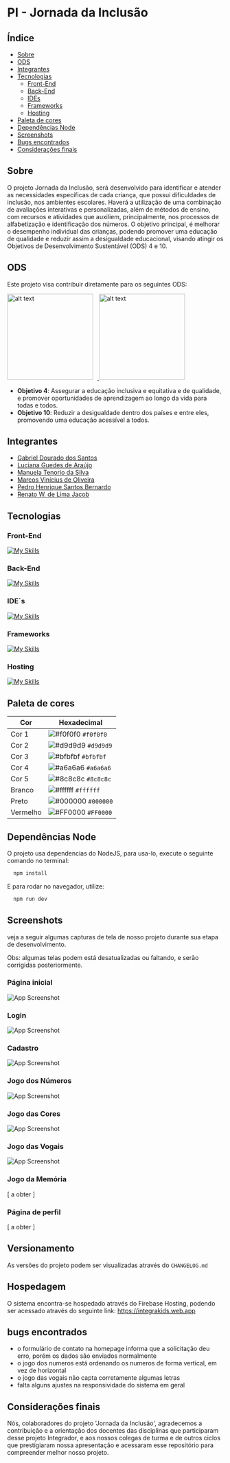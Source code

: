 # PI - Jornada da Inclusão 

## Índice
- [Sobre](#sobre)
- [ODS](#ods)
- [Integrantes](#integrantes)
- [Tecnologias](#tecnologias)
  - [Front-End](#front-end)
  - [Back-End](#back-end)
  - [IDEs](#ides)
  - [Frameworks](#frameworks)
  - [Hosting](#hosting)
- [Paleta de cores](#paleta-de-cores)
- [Dependências Node](#dependencias-node)
- [Screenshots](#screenshots)
- [Bugs encontrados](#bugs-encontrados)
- [Considerações finais](#consideracoes-finais)


## Sobre
O projeto Jornada da Inclusão, será desenvolvido para identificar e atender as necessidades específicas de cada criança, que possui dificuldades de inclusão, nos ambientes escolares. 
Haverá a utilização de uma combinação de avaliações interativas e personalizadas, além de métodos de ensino, com recursos e atividades que auxiliem, principalmente, nos processos de alfabetização e identificação dos números. 
O objetivo principal, é melhorar o desempenho individual das crianças, podendo promover uma educação de qualidade e reduzir assim a desigualdade educacional, visando atingir os Objetivos de Desenvolvimento Sustentável (ODS) 4 e 10.

## ODS
Este projeto visa contribuir diretamente para os seguintes ODS:

<a href="https://brasil.un.org/pt-br/sdgs/4" target="_blank">
    <img src="https://brasil.un.org/profiles/undg_country/themes/custom/undg/images/SDGs/pt-br/SDG-4.svg" alt="alt text" width="200" style="margin-right: 10px;">
</a>
<a href="https://brasil.un.org/pt-br/sdgs/10" target="_blank">
    <img src="https://brasil.un.org/profiles/undg_country/themes/custom/undg/images/SDGs/pt-br/SDG-10.svg" alt="alt text" width="200">
</a>


- **Objetivo 4**: Assegurar a educação inclusiva e equitativa e de qualidade, e promover oportunidades de aprendizagem ao longo da vida para todas e todos.
- **Objetivo 10**: Reduzir a desigualdade dentro dos países e entre eles, promovendo uma educação acessível a todos.


## Integrantes
- [Gabriel Dourado dos Santos](https://github.com/gabrieldourado21) 
- [Luciana Guedes de Araújo](https://github.com/Luciana-Guedes-de-Araujo) 
- [Manuela Tenorio da Silva](https://github.com/ManuelaTenorio)
- [Marcos Vinícius de Oliveira](https://github.com/ViniMarkos283)
- [Pedro Henrique Santos Bernardo](https://github.com/Pedro-HSB)
- [Renato W. de Lima Jacob](https://github.com/renatowljacob)

## Tecnologias
### Front-End
[![My Skills](https://skillicons.dev/icons?i=html,css,js,ts,react,vite&perline=3)](https://skillicons.dev)
### Back-End
[![My Skills](https://skillicons.dev/icons?i=mongodb,spring,java&perline=3)](https://skillicons.dev)
### IDE´s
[![My Skills](https://skillicons.dev/icons?i=vscode,mongodb,&perline=3)](https://skillicons.dev) 
### Frameworks
[![My Skills](https://skillicons.dev/icons?i=spring&perline=3)](https://skillicons.dev)
### Hosting
[![My Skills](https://skillicons.dev/icons?i=firebase&perline=3)](https://skillicons.dev)


## Paleta de cores

| Cor        | Hexadecimal                                                |
|------------|------------------------------------------------------------|
| Cor 1     | ![#f0f0f0](https://via.placeholder.com/10/f0f0f0?text=+) `#f0f0f0` |
| Cor 2     | ![#d9d9d9](https://via.placeholder.com/10/d9d9d9?text=+) `#d9d9d9` |
| Cor 3     | ![#bfbfbf](https://via.placeholder.com/10/bfbfbf?text=+) `#bfbfbf` |
| Cor 4     | ![#a6a6a6](https://via.placeholder.com/10/a6a6a6?text=+) `#a6a6a6` |
| Cor 5     | ![#8c8c8c](https://via.placeholder.com/10/8c8c8c?text=+) `#8c8c8c` |
| Branco     | ![#ffffff](https://via.placeholder.com/10/ffffff?text=+) `#ffffff` |
| Preto      | ![#000000](https://via.placeholder.com/10/000000?text=+) `#000000` |
| Vermelho   | ![#FF0000](https://via.placeholder.com/10/FF0000?text=+) `#FF0000` |

## Dependências Node
O projeto usa dependencias do NodeJS, para usa-lo, execute o seguinte comando no terminal:
```bash
  npm install
```
E para rodar no navegador, utilize:
```bash
  npm run dev
```

## Screenshots
veja a seguir algumas capturas de tela de nosso projeto durante sua etapa de desenvolvimento. 

Obs: algumas telas podem está desatualizadas ou faltando, e serão corrigidas posteriormente.
### Página inicial
![App Screenshot](https://github.com/ManuelaTenorio/Jornada-da-inclusao/blob/main/screenshots/home.png)
### Login
![App Screenshot](https://github.com/ManuelaTenorio/Jornada-da-inclusao/blob/main/screenshots/login.png)
### Cadastro
![App Screenshot](https://github.com/ManuelaTenorio/Jornada-da-inclusao/blob/main/screenshots/cadastro.png)
### Jogo dos Números
![App Screenshot](https://github.com/ManuelaTenorio/Jornada-da-inclusao/blob/main/screenshots/numeros.png)
### Jogo das Cores
![App Screenshot](https://github.com/ManuelaTenorio/Jornada-da-inclusao/blob/main/screenshots/cores.png)
### Jogo das Vogais
![App Screenshot](https://github.com/ManuelaTenorio/Jornada-da-inclusao/blob/main/screenshots/vogais.png)
### Jogo da Memória
[ a obter ]
### Página de perfil
[ a obter ]

## Versionamento
As versões do projeto podem ser visualizadas através do `CHANGELOG.md`

## Hospedagem
O sistema encontra-se hospedado através do Firebase Hosting, podendo ser acessado através do seguinte link:
https://integrakids.web.app

## bugs encontrados
- o formulário de contato na homepage informa que a solicitação deu erro, porém os dados são enviados normalmente
- o jogo dos numeros está ordenando os numeros de forma vertical, em vez de horizontal
- o jogo das vogais não capta corretamente algumas letras
- falta alguns ajustes na responsividade do sistema em geral

## Considerações finais
Nós, colaboradores do projeto 'Jornada da Inclusão', agradecemos a contribuição e a orientação dos docentes das disciplinas que participaram desse projeto Integrador, e aos nossos colegas de turma e de outros ciclos que prestigiaram nossa apresentação e acessaram esse repositório para compreender melhor nosso projeto. 
